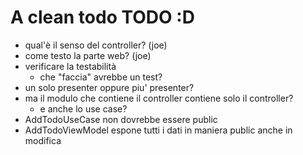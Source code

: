 # A clean todo TODO :D

* qual'è il senso del controller? (joe)
* come testo la parte web? (joe)
* verificare la testabilità
    - che "faccia" avrebbe un test?
* un solo presenter oppure piu' presenter?
* ma il modulo che contiene il controller contiene solo il controller?
  * e anche lo use case?
 * AddTodoUseCase non dovrebbe essere public
* AddTodoViewModel espone tutti i dati in maniera public anche in modifica
